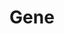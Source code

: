 ---
title: "Gene"
summary: "Gene were a British rock band that rose to prominence in the mid-1990s. Formed in 1993, they were categorized by the UK music press as a Britpop band and often drew comparisons to the Smiths because of similarities to Morrissey in the demeanor and lyrical style of lead singer Martin Rossiter. Gene's music was influenced by the Jam, the Smiths, the Style Council and the Clash."
image: "gene.jpg"
apple_music_artist_url: "https://music.apple.com/gb/artist/gene/1487969784"
wikipedia_url: "https://en.wikipedia.org/wiki/Gene_(band)"
---